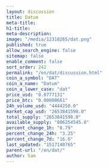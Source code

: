 ```yaml
---
layout: discussion
title: Datum
meta-title: 
h1-title: 
meta-description: 
image: "/media/12318265/dat.png"
published: true
allow_search_engine: false
sitemap: false
enable_comment: false
sort_order: 242
permalink: "/en/dat/discussion.html"
coin_a_symbol: "DAT"
coin_a_name: "Datum"
coin_a_lower_case: "dat"
price_usd: "0.0777131"
price_btc: "0.00000661"
24h_volume_usd: "4444250.0"
market_cap_usd: "2653841598.0"
total_supply: "2653841598.0"
available_supply: "806254545.0"
percent_change_1h: "0.79"
percent_change_24h: "3.25"
percent_change_7d: "16.6"
last_updated: "1517140765"
parent-url: "/en/dat/"
author: Sam
---
```


